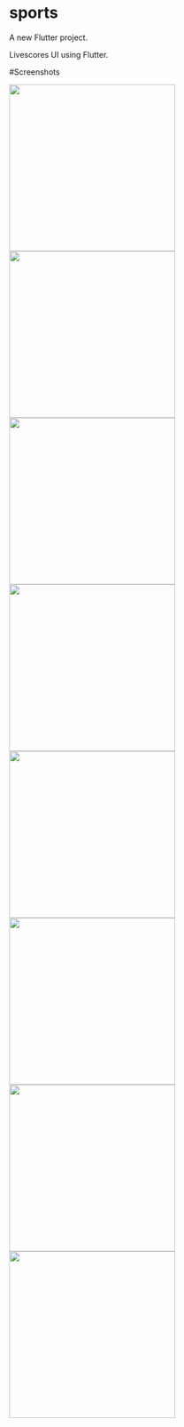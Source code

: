 # sports

A new Flutter project.

Livescores UI using Flutter.



#Screenshots


<img src="https://github.com/dettyboy2022/Livescores_UI/assets/108200853/6e2a97b4-7757-43de-9a1b-4f6298a53e37" width="300">
<img src="https://github.com/dettyboy2022/Livescores_UI/assets/108200853/975590ee-f4a7-417d-a213-cbe030eefba6" width="300">
<img src="https://github.com/dettyboy2022/Livescores_UI/assets/108200853/a70dc9f0-e087-45a2-ac45-cc48cfe6f8a4" width="300">
<img src="https://github.com/dettyboy2022/Livescores_UI/assets/108200853/78017abf-8bd9-4bf0-9645-b1a4e453a0fc" width="300">
<img src="https://github.com/dettyboy2022/Livescores_UI/assets/108200853/b777fa4e-fcbd-4717-90f8-0ae690e727e0" width="300">
<img src="https://github.com/dettyboy2022/Livescores_UI/assets/108200853/c6f8bfcf-d108-46ed-b392-3c259c99430b" width="300">
<img src="https://github.com/dettyboy2022/Livescores_UI/assets/108200853/37e12294-6ef7-466a-bf18-5b84ce1ff568" width="300">
<img src="https://github.com/dettyboy2022/Livescores_UI/assets/108200853/662fff13-8e44-4278-9cac-323de0bbc208" width="300">
